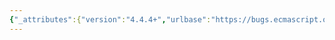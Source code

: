 ```yaml
---
{"_attributes":{"version":"4.4.4+","urlbase":"https://bugs.ecmascript.org/","maintainer":"dherman@mozilla.com"},"bug":{"bug_id":1084,"creation_ts":"2012-11-28 02:11:00 -0800","short_desc":"11.8.1: clarifying the logic","delta_ts":"2012-12-21 18:08:52 -0800","product":"Draft for 6th Edition","component":"editorial issue","version":"Rev 12: November 22, 2012 Draft","rep_platform":"All","op_sys":"All","bug_status":"RESOLVED","resolution":"FIXED","priority":"Normal","bug_severity":"enhancement","everconfirmed":true,"reporter":{"uid":"jmdyck","name":"Michael Dyck"},"assigned_to":{"uid":"allen","name":"Allen Wirfs-Brock"},"long_desc":[{"commentid":2891,"comment_count":0,"who":{"uid":"jmdyck","name":"Michael Dyck"},"bug_when":"2012-11-28 02:11:29 -0800","thetext":"In 11.8.1 \"Runtime Semantics\",\nunder \"Runtime Semantics: The Abstract Relational Comparison Algorithm\",\nsteps 5 and 6 are:\n\n    5. If it is not the case that both Type(px) is String and\n       Type(py) is String, then\n          ..5..\n    6. Else both px and py are Strings,\n          ..6..\n\nIt would be simpler and clearer if you swapped the two steps, so that you test the positive condition:\n\n    5. If Type(px) is String and Type(py) is String, then\n          ..6..\n    6. Else\n          ..5.."},{"commentid":2949,"comment_count":1,"who":{"uid":"allen","name":"Allen Wirfs-Brock"},"bug_when":"2012-12-01 10:23:15 -0800","thetext":"fixed in rev 13 editor's draft"}]}}
---
```

